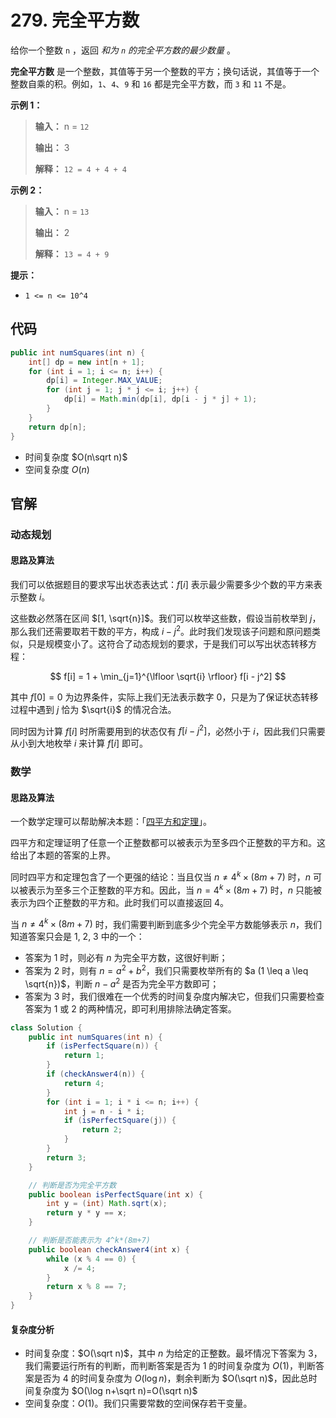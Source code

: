 # 279. 完全平方数

给你一个整数 `n` ，返回 _和为 `n` 的完全平方数的最少数量_ 。

**完全平方数**  是一个整数，其值等于另一个整数的平方；换句话说，其值等于一个整数自乘的积。例如，`1`、`4`、`9` 和 `16` 都是完全平方数，而 `3` 和 `11` 不是。

**示例 1：** 

> **输入：** n = `12`
>
> **输出：** 3 
>
> **解释：** `12 = 4 + 4 + 4`

**示例 2：** 

> **输入：** n = `13`
>
> **输出：** 2
>
> **解释：** `13 = 4 + 9` 

**提示：** 

*   `1 <= n <= 10^4`

## 代码

```java
public int numSquares(int n) {
    int[] dp = new int[n + 1];
    for (int i = 1; i <= n; i++) {
        dp[i] = Integer.MAX_VALUE;
        for (int j = 1; j * j <= i; j++) {
            dp[i] = Math.min(dp[i], dp[i - j * j] + 1);
        }
    }
    return dp[n];
}
```

- 时间复杂度 $O(n\sqrt n)$
- 空间复杂度 $O(n)$

## 官解

### 动态规划

#### 思路及算法

我们可以依据题目的要求写出状态表达式：$f[i]$ 表示最少需要多少个数的平方来表示整数 $i$。

这些数必然落在区间 $[1, \sqrt{n}]$。我们可以枚举这些数，假设当前枚举到 $j$，那么我们还需要取若干数的平方，构成 $i - j^2$。此时我们发现该子问题和原问题类似，只是规模变小了。这符合了动态规划的要求，于是我们可以写出状态转移方程：

$$
f[i] = 1 + \min_{j=1}^{\lfloor \sqrt{i} \rfloor} f[i - j^2]
$$

其中 $f[0] = 0$ 为边界条件，实际上我们无法表示数字 $0$，只是为了保证状态转移过程中遇到 $j$ 恰为 $\sqrt{i}$ 的情况合法。

同时因为计算 $f[i]$ 时所需要用到的状态仅有 $f[i - j^2]$，必然小于 $i$，因此我们只需要从小到大地枚举 $i$ 来计算 $f[i]$ 即可。

### 数学

#### 思路及算法

一个数学定理可以帮助解决本题：「[四平方和定理](https://leetcode.cn/link/?target=https%3A%2F%2Fbaike.baidu.com%2Fitem%2F%E5%9B%9B%E5%B9%B3%E6%96%B9%E5%92%8C%E5%AE%9A%E7%90%86)」。

四平方和定理证明了任意一个正整数都可以被表示为至多四个正整数的平方和。这给出了本题的答案的上界。

同时四平方和定理包含了一个更强的结论：当且仅当 $n \neq 4^k \times (8m + 7)$ 时，$n$ 可以被表示为至多三个正整数的平方和。因此，当 $n = 4^k \times (8m + 7)$ 时，$n$ 只能被表示为四个正整数的平方和。此时我们可以直接返回 4。

当 $n \neq 4^k \times (8m + 7)$ 时，我们需要判断到底多少个完全平方数能够表示 $n$，我们知道答案只会是 1, 2, 3 中的一个：

- 答案为 1 时，则必有 $n$ 为完全平方数，这很好判断；
- 答案为 2 时，则有 $n = a^2 + b^2$，我们只需要枚举所有的 $a (1 \leq a \leq \sqrt{n})$，判断 $n - a^2$ 是否为完全平方数即可；
- 答案为 3 时，我们很难在一个优秀的时间复杂度内解决它，但我们只需要检查答案为 1 或 2 的两种情况，即可利用排除法确定答案。

```java
class Solution {
    public int numSquares(int n) {
        if (isPerfectSquare(n)) {
            return 1;
        }
        if (checkAnswer4(n)) {
            return 4;
        }
        for (int i = 1; i * i <= n; i++) {
            int j = n - i * i;
            if (isPerfectSquare(j)) {
                return 2;
            }
        }
        return 3;
    }

    // 判断是否为完全平方数
    public boolean isPerfectSquare(int x) {
        int y = (int) Math.sqrt(x);
        return y * y == x;
    }

    // 判断是否能表示为 4^k*(8m+7)
    public boolean checkAnswer4(int x) {
        while (x % 4 == 0) {
            x /= 4;
        }
        return x % 8 == 7;
    }
}
```

#### 复杂度分析

- 时间复杂度：$O(\sqrt n)$，其中 $n$ 为给定的正整数。最坏情况下答案为 3，我们需要运行所有的判断，而判断答案是否为 1 的时间复杂度为 $O(1)$，判断答案是否为 4 的时间复杂度为 $O(\log n)$，剩余判断为 $O(\sqrt n)$，因此总时间复杂度为 $O(\log n+\sqrt n)=O(\sqrt n)$
- 空间复杂度：$O(1)$。我们只需要常数的空间保存若干变量。